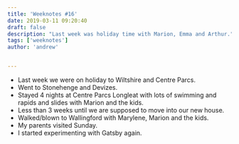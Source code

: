 ```yaml
---
title: 'Weeknotes #16'
date: 2019-03-11 09:20:40
draft: false
description: "Last week was holiday time with Marion, Emma and Arthur."
tags: ['weeknotes']
author: 'andrew'


---
```

*   Last week we were on holiday to Wiltshire and Centre Parcs.
*   Went to Stonehenge and Devizes.
*   Stayed 4 nights at Centre Parcs Longleat with lots of swimming and rapids and slides with Marion and the kids.
*   Less than 3 weeks until we are supposed to move into our new house.
*   Walked/blown to Wallingford with Marylene, Marion and the kids.
*   My parents visited Sunday.
*   I started experimenting with Gatsby again.
